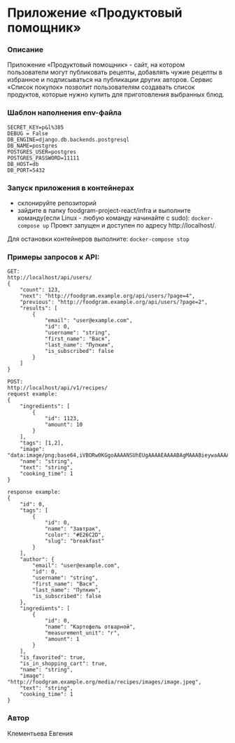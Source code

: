 # Приложение «Продуктовый помощник»
### Описание
Приложение «Продуктовый помощник» - сайт, на котором пользователи могут публиковать рецепты, добавлять чужие рецепты в избранное и подписываться на публикации других авторов. Сервис «Список покупок» позволит пользователям создавать список продуктов, которые нужно купить для приготовления выбранных блюд.

### Шаблон наполнения env-файла
```
SECRET_KEY=p&l%385
DEBUG = False
DB_ENGINE=django.db.backends.postgresql
DB_NAME=postgres
POSTGRES_USER=postgres
POSTGRES_PASSWORD=11111
DB_HOST=db
DB_PORT=5432
```
### Запуск приложения в контейнерах
- склонируйте репозиторий
- зайдите в папку  foodgram-project-react/infra и выполните команду(если Linux - любую команду начинайте с sudo): 
``` docker-compose up ```
Проект запущен и доступен по адресу http://localhost/.


Для остановки контейнеров выполните:
``` docker-compose stop ```

### Примеры запросов к API: 
``` 
GET: 
http://localhost/api/users/ 
{
    "count": 123,
    "next": "http://foodgram.example.org/api/users/?page=4",
    "previous": "http://foodgram.example.org/api/users/?page=2",
    "results": [
        {
            "email": "user@example.com",
            "id": 0,
            "username": "string",
            "first_name": "Вася",
            "last_name": "Пупкин",
            "is_subscribed": false
        }
    ]
}

POST: 
http://localhost/api/v1/recipes/ 
request example:
{
    "ingredients": [
        {
            "id": 1123,
            "amount": 10
        }
    ],
    "tags": [1,2],
    "image": "data:image/png;base64,iVBORw0KGgoAAAANSUhEUgAAAAEAAAABAgMAAABieywaAAAACVBMVEUAAAD///9fX1/S0ecCAAAACXBIWXMAAA7EAAAOxAGVKw4bAAAACklEQVQImWNoAAAAggCByxOyYQAAAABJRU5ErkJggg==",
    "name": "string",
    "text": "string",
    "cooking_time": 1
}

response example:
{
    "id": 0,
    "tags": [
        {
            "id": 0,
            "name": "Завтрак",
            "color": "#E26C2D",
            "slug": "breakfast"
        }
    ],
    "author": {
        "email": "user@example.com",
        "id": 0,
        "username": "string",
        "first_name": "Вася",
        "last_name": "Пупкин",
        "is_subscribed": false
    },
    "ingredients": [
        {
            "id": 0,
            "name": "Картофель отварной",
            "measurement_unit": "г",
            "amount": 1
        }
    ],
    "is_favorited": true,
    "is_in_shopping_cart": true,
    "name": "string",
    "image": "http://foodgram.example.org/media/recipes/images/image.jpeg",
    "text": "string",
    "cooking_time": 1
}
``` 

### Автор
Клементьева Евгения
